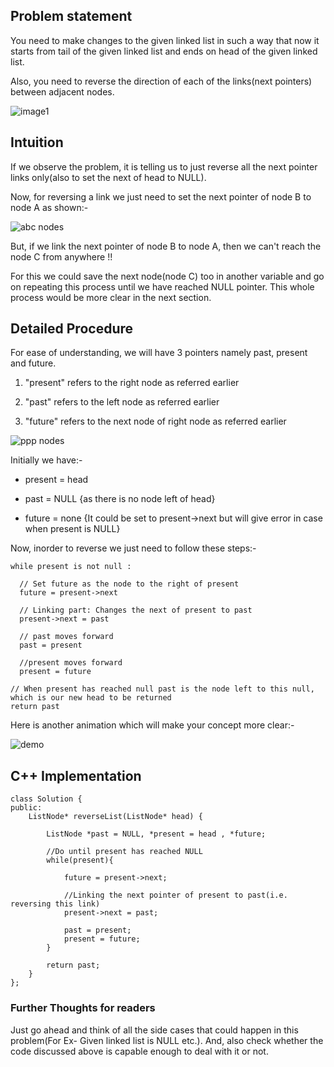 ## Problem statement

You need to make changes to the given linked list in such a way that now it starts from tail of the given linked list and ends on head of the given linked list. 

Also, you need to reverse the direction of each of the links(next pointers) between adjacent nodes. 

![image1](https://user-images.githubusercontent.com/22693609/36640033-25bf94a8-1a3e-11e8-9af0-68b5d34405f1.png)

## Intuition

If we observe the problem, it is telling us to just reverse all the next pointer links only(also to set the next of head to NULL). 

Now, for reversing a link we just need to set the next pointer of node B to node A as shown:-

![abc nodes](https://user-images.githubusercontent.com/22693609/36639997-9f9f780c-1a3d-11e8-86e5-7ed83f586351.PNG)

But, if we link the next pointer of node B to node A, then we can't reach the node C from anywhere !!

For this we could save the next node(node C) too in another variable and go on repeating this process until we have reached NULL pointer. This whole process would be more clear in the next section.

## Detailed Procedure
 
For ease of understanding, we will have 3 pointers namely past, present and future.

1. "present" refers to the right node as referred earlier

2. "past" refers to the left node as referred earlier

3. "future" refers to the next node of right node as referred earlier

![ppp nodes](https://user-images.githubusercontent.com/22693609/36639995-9d05e446-1a3d-11e8-875b-df3188d879b1.PNG)


Initially we have:-

- present = head

- past = NULL  {as there is no node left of head}

- future = none  {It could be set to present->next but will give error in case when present is NULL}

Now, inorder to reverse we just need to follow these steps:-

```
while present is not null :
  
  // Set future as the node to the right of present
  future = present->next
  
  // Linking part: Changes the next of present to past
  present->next = past
  
  // past moves forward
  past = present
  
  //present moves forward
  present = future

// When present has reached null past is the node left to this null, which is our new head to be returned
return past
```

Here is another animation which will make your concept more clear:-

![demo](https://user-images.githubusercontent.com/22693609/36641960-4b24e53e-1a5e-11e8-8df7-93fe26237a48.gif)


## C++ Implementation

```
class Solution {
public:
    ListNode* reverseList(ListNode* head) {
    
        ListNode *past = NULL, *present = head , *future;
        
        //Do until present has reached NULL
        while(present){
        
            future = present->next;
            
            //Linking the next pointer of present to past(i.e. reversing this link)
            present->next = past;
           
            past = present;
            present = future;
        }
        
        return past;
    }
};
```

### Further Thoughts for readers

Just go ahead and think of all the side cases that could happen in this problem(For Ex- Given linked list is NULL etc.). And, also check whether the code discussed above is capable enough to deal with it or not.
